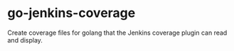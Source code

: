 # go-jenkins-coverage
Create coverage files for golang that the Jenkins coverage plugin can read and display.
